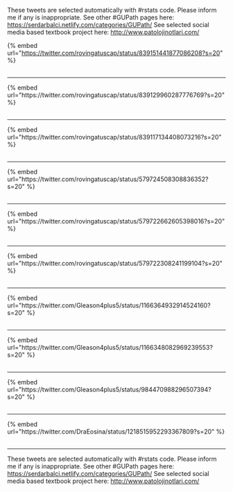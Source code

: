 

These tweets are selected automatically with #rstats code. Please inform me if any is inappropriate.
See other #GUPath pages here: https://serdarbalci.netlify.com/categories/GUPath/ 
See selected social media based textbook project here: http://www.patolojinotlari.com/

{% embed url="https://twitter.com/rovingatuscap/status/839151441877086208?s=20" %}<br>
<br>
<hr>
{% embed url="https://twitter.com/rovingatuscap/status/839129960287776769?s=20" %}<br>
<br>
<hr>
{% embed url="https://twitter.com/rovingatuscap/status/839117134408073216?s=20" %}<br>
<br>
<hr>
{% embed url="https://twitter.com/rovingatuscap/status/579724508308836352?s=20" %}<br>
<br>
<hr>
{% embed url="https://twitter.com/rovingatuscap/status/579722662605398016?s=20" %}<br>
<br>
<hr>
{% embed url="https://twitter.com/rovingatuscap/status/579722308241199104?s=20" %}<br>
<br>
<hr>
{% embed url="https://twitter.com/Gleason4plus5/status/1166364932914524160?s=20" %}<br>
<br>
<hr>
{% embed url="https://twitter.com/Gleason4plus5/status/1166348082969239553?s=20" %}<br>
<br>
<hr>
{% embed url="https://twitter.com/Gleason4plus5/status/984470988296507394?s=20" %}<br>
<br>
<hr>
{% embed url="https://twitter.com/DraEosina/status/1218515952293367809?s=20" %}<br>
<br>
<hr>


These tweets are selected automatically with #rstats code. Please inform me if any is inappropriate.
See other #GUPath pages here: https://serdarbalci.netlify.com/categories/GUPath/ 
See selected social media based textbook project here: http://www.patolojinotlari.com/
